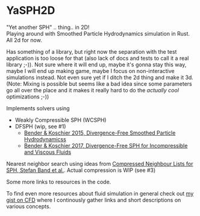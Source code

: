 YaSPH2D
===========================
"Yet another SPH" .. thing.. in 2D!\
Playing around with Smoothed Particle Hydrodynamics simulation in Rust. All 2d for now.

Has something of a library, but right now the separation with the test application is too loose for that (also lack of docs and tests to call it a real library ;-)). Not sure where it will end up, maybe it's gonna stay this way, maybe I will end up making game, maybe I focus on non-interactive simulations instead.
Not even sure yet if I ditch the 2d thing and make it 3d.
(Note: Mixing is possible but seems like a bad idea since some parameters go all over the place and it makes it really hard to do the _actually cool_ optimizations ;-))

Implements solvers using
* Weakly Compressible SPH (WCSPH)
* DFSPH (wip, see #1)
  * [Bender & Koschier 2015, Divergence-Free Smoothed Particle Hydrodynamicss](https://animation.rwth-aachen.de/publication/054/)  
  * [Bender & Koschier 2017, Divergence-Free SPH for Incompressible and Viscous Fluids](https://animation.rwth-aachen.de/publication/051/)

Nearest neighbor search using ideas from [Compressed Neighbour Lists for SPH, Stefan Band et al.](https://onlinelibrary.wiley.com/doi/full/10.1111/cgf.13890). Actual compression is WIP (see #3)

Some more links to resources in the code.

To find even more resources about fluid simulation in general check out [my gist on CFD](https://gist.github.com/Wumpf/b3e953984de8b0efdf2c65e827a1ccc3) where I continously gather links and short descriptions on various concepts.
